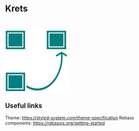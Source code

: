 # Krets 
</br></br>
<img width="200" alt="Logo" src="./public/logo.svg">


## Useful links
Theme: https://styled-system.com/theme-specification
Rebass components: https://rebassjs.org/getting-started
